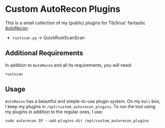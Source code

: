 # Custom AutoRecon Plugins

This is a small collection of my (public) plugins for Tib3rius' fantastic [AutoRecon](https://github.com/Tib3rius/AutoRecon/).

* `rustscan.py` -> QuickRustScanScan

## Additional Requirements

In addition to `AutoRecon` and all its requirements, you will need:

```
rustscan
```

## Usage

`AutoRecon` has a beautiful and simple-to-use plugin system. On my `Kali` box, I keep my plugins in `/opt/custom_autorecon_plugins`.
To run the tool using my plugins in addition to the regular ones, I use:

`sudo autorecon IP --add-plugins-dir /opt/custom_autorecon_plugins`